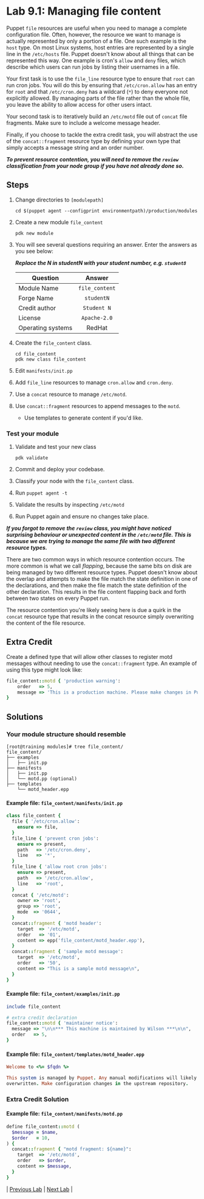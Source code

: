 # Lab 9.1: Managing file content

Puppet `file` resources are useful when you need to manage a complete configuration file. Often, however, the resource we want to manage is actually represented by only a portion of a file. One such example is the `host` type. On most Linux systems, host entries are represented by a single line in the `/etc/hosts` file. Puppet doesn't know about all things that can be represented this way. One example is cron's `allow` and `deny` files, which describe which users can run jobs by listing their usernames in a file.

Your first task is to use the `file_line` resource type to ensure that `root` can run cron jobs. You will do this by ensuring that `/etc/cron.allow` has an entry for `root` and that `/etc/cron.deny` has a wildcard (`*`) to deny everyone not explicitly allowed. By managing parts of the file rather than the whole file, you leave the ability to allow access for other users intact.

Your second task is to iteratively build an `/etc/motd` file out of `concat` file fragments. Make sure to include a welcome message header.

Finally, if you choose to tackle the extra credit task, you will abstract the use of the `concat::fragment` resource type by defining your own type that simply accepts a message string and an order number.

**_To prevent resource contention, you will need to remove the `review` classification from your node group if you have not already done so._**

## Steps

1. Change directories to `[modulepath]`

    ```cd $(puppet agent --configprint environmentpath)/production/modules```

2. Create a new module `file_content`

    ```pdk new module```

3. You will see several questions requiring an answer. Enter the answers as you see below:

    **_Replace the N in studentN with your student number, e.g. `student8`_**

    | Question           | Answer              |
    | ------------------ |:-------------------:|
    | Module Name        | `file_content`      |
    | Forge Name         | `studentN`          |
    | Credit author      | `Student N`         |
    | License            | `Apache-2.0`        |
    | Operating systems  | RedHat              |

4. Create the `file_content` class.

    ```plaintext
    cd file_content
    pdk new class file_content
    ```

5. Edit `manifests/init.pp`
6. Add `file_line` resources to manage `cron.allow` and `cron.deny`.
7. Use a `concat` resource to manage `/etc/motd`.
8. Use `concat::fragment` resources to append messages to the `motd`.
    * Use templates to generate content if you'd like.

### Test your module

1. Validate and test your new class

    ```pdk validate```

1. Commit and deploy your codebase.
1. Classify your node with the `file_content` class.
1. Run `puppet agent -t`
1. Validate the results by inspecting `/etc/motd`
1. Run Puppet again and ensure no changes take place.

**_If you forgot to remove the `review` class, you might have noticed surprising behaviour or unexpected content in the `/etc/motd` file. This is because we are trying to manage the same file with two different resource types._**

There are two common ways in which resource contention occurs. The more common is what we call *flapping*, because the same bits on disk are being managed by two different resource types.  Puppet doesn't know about the overlap and attempts to make the file match the state definition in one of the declarations, and then make the file match the state definition of the other declaration. This results in the file content flapping back and forth between two states on every Puppet run.

The resource contention you're likely seeing here is due a quirk in the `concat` resource type that results in the concat resource simply overwriting the content of the file resource.

## Extra Credit

Create a defined type that will allow other classes to register motd messages without needing to use the `concat::fragment` type. An example of using this type might look like:

```ruby
file_content::motd { 'production warning':
    order   => 5,
    message => 'This is a production machine. Please make changes in Puppet instead.',
}
```

## Solutions

### Your module structure should resemble

```plaintext
[root@training modules]# tree file_content/
file_content/
├── examples
│   ├── init.pp
├── manifests
│   ├── init.pp
│   └── motd.pp (optional)
├── templates
    └── motd_header.epp
```

#### Example file: `file_content/manifests/init.pp`

```ruby
class file_content {
  file { '/etc/cron.allow':
    ensure => file,
  }
  file_line { 'prevent cron jobs':
    ensure => present,
    path   => '/etc/cron.deny',
    line   => '*',
  }
  file_line { 'allow root cron jobs':
    ensure => present,
    path   => '/etc/cron.allow',
    line   => 'root',
  }
  concat { '/etc/motd':
    owner => 'root',
    group => 'root',
    mode  => '0644',
  }
  concat::fragment { 'motd header':
    target  => '/etc/motd',
    order   => '01',
    content => epp('file_content/motd_header.epp'),
  }
  concat::fragment { 'sample motd message':
    target  => '/etc/motd',
    order   => '50',
    content => "This is a sample motd message\n",
  }
}
```

#### Example file: `file_content/examples/init.pp`

```ruby
include file_content

# extra credit declaration
file_content::motd { 'maintainer notice':
  message => "\n\n*** This machine is maintained by Wilson ***\n\n",
  order   => 5,
}
```

#### Example file: `file_content/templates/motd_header.epp`

```ruby
Welcome to <%= $fqdn %>

This system is managed by Puppet. Any manual modifications will likely be
overwritten. Make configuration changes in the upstream repository.
```

### Extra Credit Solution

#### Example file: `file_content/manifests/motd.pp`

```ruby
define file_content::motd (
  $message = $name,
  $order   = 10,
) {
  concat::fragment { "motd fragment: ${name}":
    target  => '/etc/motd',
    order   => $order,
    content => $message,
  }
}
```

|  [Previous Lab](../lab-08.2-Create-a-custom-function)  |  [Next Lab](../lab-09.2-Using-augeas)  |
